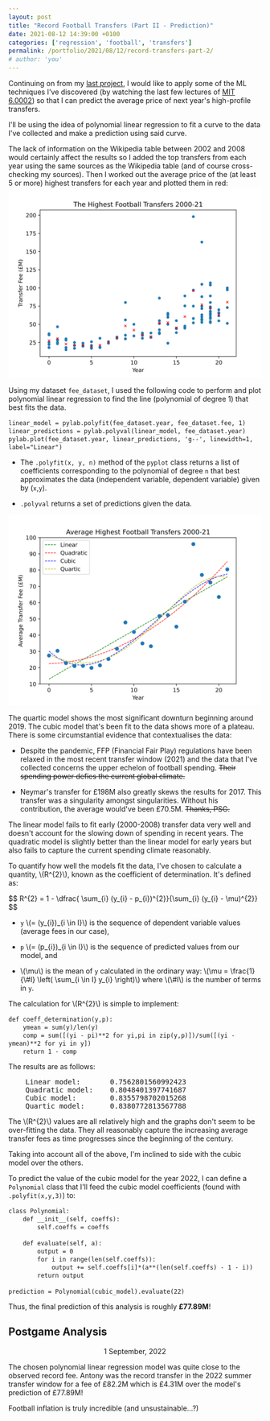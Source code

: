 ```yaml
---
layout: post
title: "Record Football Transfers (Part II - Prediction)"
date: 2021-08-12 14:39:00 +0100
categories: ['regression', 'football', 'transfers']
permalink: /portfolio/2021/08/12/record-transfers-part-2/
# author: 'you'
---
```


<p>Continuing on from my <a href="/portfolio/2021/01/15/record-transfers-part-1/">last project</a>, I would like to apply some of the ML techniques I've discovered (by watching the last few lectures of <a href="http://ocw.mit.edu/6-0002F16">MIT 6.0002</a>) so that I can predict the average price of next year's high-profile transfers.</p>

<p>I'll be using the idea of polynomial linear regression to fit a curve to the data I've collected and make a prediction using said curve.</p>

<p>The lack of information on the Wikipedia table between 2002 and 2008 would certainly affect the results so I added the top transfers from each year using the same sources as the Wikipedia table (and of course cross-checking my sources). Then I worked out the average price of the (at least 5 or more) highest transfers for each year and plotted them in red:
<img src="/assets/portfolio/2021/08/12/record-transfers-part-2/transfersav.svg" class="center"></p>

<p>Using my dataset <code>fee_dataset</code>, I used the following code to perform and plot polynomial linear regression to find the line (polynomial of degree 1) that best fits the data.

<pre><code class="language-python">linear_model = pylab.polyfit(fee_dataset.year, fee_dataset.fee, 1)
linear_predictions = pylab.polyval(linear_model, fee_dataset.year)
pylab.plot(fee_dataset.year, linear_predictions, 'g--', linewidth=1, label="Linear")</code></pre>
</p>

<p>
    <ul>
        <li><p>The <code>.polyfit(x, y, n)</code> method of the <code>pyplot</code> class returns a list of coefficients corresponding to the polynomial of degree <code>n</code> that best approximates the data (independent variable, dependent variable) given by (<code>x</code>,<code>y</code>).</p></li>
        <li><p><code>.polyval</code> returns a set of predictions given the data.</p></li>
    </ul>
</p>

<img src="/assets/portfolio/2021/08/12/record-transfers-part-2/polynomialfit.svg" class="center">

<p>The quartic model shows the most significant downturn beginning around 2019. The cubic model that's been fit to the data shows more of a plateau. There is some circumstantial evidence that contextualises the data:</p>
        
<ul>
    <li><p>Despite the pandemic, FFP (Financial Fair Play) regulations have been relaxed in the most recent transfer window (2021) and the data that I've collected concerns the upper echelon of football spending. <del>Their spending power defies the current global climate.</del></p></li>
    <li><p>Neymar's transfer for £198M also greatly skews the results for 2017. This transfer was a singularity amongst singularities. Without his contribution, the average would've been £70.5M. <del>Thanks, PSG.</del></p></li>
</ul>

<p>The linear model fails to fit early (2000-2008) transfer data very well and doesn't account for the slowing down of spending in recent years. The quadratic model is slightly better than the linear model for early years but also fails to capture the current spending climate reasonably.</p>

<p>To quantify how well the models fit the data, I've chosen to calculate a quantity, \(R^{2}\), known as the coefficient of determination. It's defined as:</p>

<p>$$ R^{2} = 1 - \dfrac{ \sum_{i} (y_{i} - p_{i})^{2}}{\sum_{i} (y_{i} - \mu)^{2}} $$</p>

<ul>
    <li><p><code>y</code> \(= (y_{i})_{i \in I}\) is the sequence of dependent variable values (average fees in our case),</p></li>
    <li><p><code>p</code> \(= (p_{i})_{i \in I}\) is the sequence of predicted values from our model, and</p></li>
    <li><p>\(\mu\) is the mean of <code>y</code> calculated in the ordinary way: \(\mu = \frac{1}{\#I} \left( \sum_{i \in I} y_{i} \right)\) where \(\#I\) is the number of terms in <code>y</code>.</p></li>
</ul>
        
<p>The calculation for \(R^{2}\) is simple to implement:</p>

<pre><code>def coeff_determination(y,p):
    ymean = sum(y)/len(y)
    comp = sum([(yi - pi)**2 for yi,pi in zip(y,p)])/sum([(yi - ymean)**2 for yi in y])
    return 1 - comp</code></pre>

<p>The results are as follows:</p>

<pre>    Linear model:       0.7562801560992423
    Quadratic model:    0.8048401397741687
    Cubic model:        0.8355798702015268
    Quartic model:      0.8380772813567788</pre>

<p>The \(R^{2}\) values are all relatively high and the graphs don't seem to be over-fitting the data. They all reasonably capture the increasing average transfer fees as time progresses since the beginning of the century.</p>

<p>Taking into account all of the above, I'm inclined to side with the cubic model over the others.</p>

<p>To predict the value of the cubic model for the year 2022, I can define a <code>Polynomial</code> class that I'll feed the cubic model coefficients (found with <code>.polyfit(x,y,3)</code>) to:</p>

<pre><code>class Polynomial:
    def __init__(self, coeffs):
        self.coeffs = coeffs

    def evaluate(self, a):
        output = 0
        for i in range(len(self.coeffs)):
            output += self.coeffs[i]*(a**(len(self.coeffs) - 1 - i))
        return output

prediction = Polynomial(cubic_model).evaluate(22)</code></pre>

<p>Thus, the final prediction of this analysis is roughly <strong>£77.89M</strong>!</p>

<h2>Postgame Analysis</h2>

<p style="text-align: center" class="date">1 September, 2022</p>

<p>The chosen polynomial linear regression model was quite close to the observed record fee. Antony was the record transfer in the 2022 summer transfer window for a fee of £82.2M which is £4.31M over the model's prediction of £77.89M!</p>

<p>Football inflation is truly incredible (and unsustainable...?)</p>